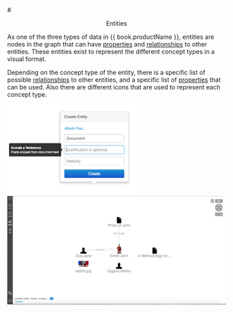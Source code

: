 #<center> Entities </center>

As one of the three types of data in {{ book.productName }}, entities are nodes in the graph that can have
[properties](properties.md) and [relationships](edges.md) to other entities. These entities exist to represent the
different concept types in a visual format.

Depending on the concept type of the entity, there is a specific list of possible [relationships](edges.md) to other
entities, and a specific list of [properties](properties.md) that can be used.  Also there are different icons that are
used to represent each concept type.

<img src = images/create-entity.png width="300">

<img src = images/graph-layout.png width="600">

